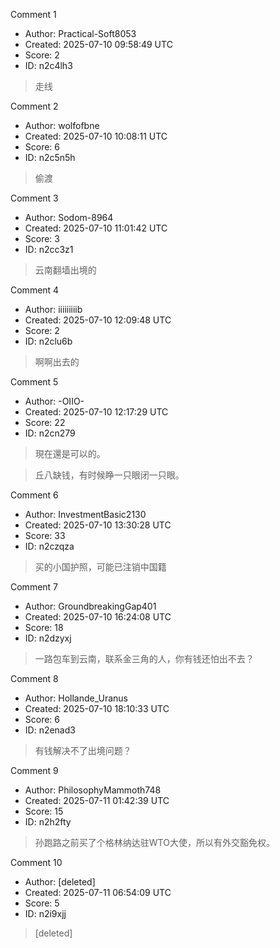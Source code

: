 Comment 1

- Author: Practical-Soft8053
- Created: 2025-07-10 09:58:49 UTC
- Score: 2
- ID: n2c4lh3

> 走线

Comment 2

- Author: wolfofbne
- Created: 2025-07-10 10:08:11 UTC
- Score: 6
- ID: n2c5n5h

> 偷渡

Comment 3

- Author: Sodom-8964
- Created: 2025-07-10 11:01:42 UTC
- Score: 3
- ID: n2cc3z1

> 云南翻墙出境的

Comment 4

- Author: iiiiiiiiib
- Created: 2025-07-10 12:09:48 UTC
- Score: 2
- ID: n2clu6b

> 啊啊出去的

Comment 5

- Author: -OIIO-
- Created: 2025-07-10 12:17:29 UTC
- Score: 22
- ID: n2cn279

> 現在還是可以的。

> 丘八缺钱，有时候睁一只眼闭一只眼。

Comment 6

- Author: InvestmentBasic2130
- Created: 2025-07-10 13:30:28 UTC
- Score: 33
- ID: n2czqza

> 买的小国护照，可能已注销中国籍

Comment 7

- Author: GroundbreakingGap401
- Created: 2025-07-10 16:24:08 UTC
- Score: 18
- ID: n2dzyxj

> 一路包车到云南，联系金三角的人，你有钱还怕出不去？

Comment 8

- Author: Hollande_Uranus
- Created: 2025-07-10 18:10:33 UTC
- Score: 6
- ID: n2enad3

> 有钱解决不了出境问题？

Comment 9

- Author: PhilosophyMammoth748
- Created: 2025-07-11 01:42:39 UTC
- Score: 15
- ID: n2h2fty

> 孙跑路之前买了个格林纳达驻WTO大使，所以有外交豁免权。

Comment 10

- Author: [deleted]
- Created: 2025-07-11 06:54:09 UTC
- Score: 5
- ID: n2i9xjj

> [deleted]
